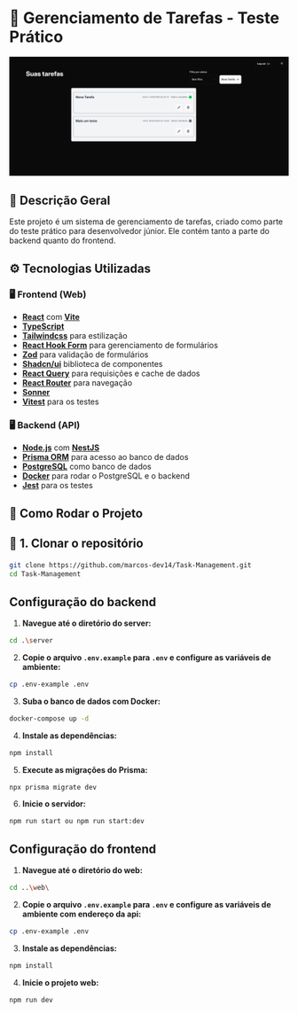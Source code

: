 # 📕 Gerenciamento de Tarefas - Teste Prático

![Cover](./.github/cover.png)

## 📌 Descrição Geral

Este projeto é um sistema de gerenciamento de tarefas, criado como parte do teste prático para desenvolvedor júnior. Ele contém tanto a parte do backend quanto do frontend.

## ⚙️ Tecnologias Utilizadas

### 🖥️ **Frontend (Web)**
- **[React](https://react.dev/)** com **[Vite](https://vite.dev/)**
- **[TypeScript](https://www.typescriptlang.org/)**
- **[Tailwindcss](https://tailwindcss.com/)** para estilização
- **[React Hook Form](https://react-hook-form.com/)** para gerenciamento de formulários
- **[Zod](https://zod.dev/)** para validação de formulários
- **[Shadcn/ui](https://ui.shadcn.com/)** biblioteca de componentes
- **[React Query](https://tanstack.com/query/latest)** para requisições e cache de dados
- **[React Router](https://reactrouter.com/)** para navegação
- **[Sonner](https://github.com/emilkowalski/sonner)** 
- **[Vitest](https://vitest.dev/)** para os testes

### 🖥️ **Backend (API)**
- **[Node.js](https://nodejs.org/)** com **[NestJS](https://nestjs.com/)**
- **[Prisma ORM](https://www.prisma.io/)** para acesso ao banco de dados
- **[PostgreSQL](https://www.postgresql.org/)** como banco de dados
- **[Docker](https://www.docker.com/)** para rodar o PostgreSQL e o backend
- **[Jest](https://jestjs.io/)** para os testes

## 🚀 **Como Rodar o Projeto**

## 🔹 **1. Clonar o repositório**
```sh
git clone https://github.com/marcos-dev14/Task-Management.git
cd Task-Management
```
## **Configuração do backend**

1. **Navegue até o diretório do server:**
  ```sh
  cd .\server
  ```

2. **Copie o arquivo `.env.example` para `.env` e configure as variáveis de ambiente:**
  ```sh
  cp .env-example .env
  ```

3. **Suba o banco de dados com Docker:**
  ```sh
  docker-compose up -d
  ```

4. **Instale as dependências:**
  ```sh
  npm install
  ```

5. **Execute as migrações do Prisma:**
  ```sh
  npx prisma migrate dev
  ```

6. **Inicie o servidor:**
  ```sh
  npm run start ou npm run start:dev
  ```

## **Configuração do frontend**

1. **Navegue até o diretório do web:**
  ```sh
  cd ..\web\
  ```

2. **Copie o arquivo `.env.example` para `.env` e configure as variáveis de ambiente com endereço da api:**
  ```sh
  cp .env-example .env
  ```

3. **Instale as dependências:**
  ```sh
  npm install
  ```

4. **Inicie o projeto web:**
  ```sh
  npm run dev
  ```
